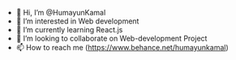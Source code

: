 - 👋 Hi, I’m @HumayunKamal
- 👀 I’m interested in Web development 
- 🌱 I’m currently learning React.js
- 💞️ I’m looking to collaborate on Web-development Project
- 📫 How to reach me (https://www.behance.net/humayunkamal)

<!---
HumayunKamal/HumayunKamal is a ✨ special ✨ repository because its `README.md` (this file) appears on your GitHub profile.
You can click the Preview link to take a look at your changes.
--->
